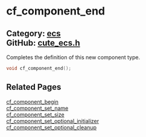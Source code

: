 [//]: # (This file is automatically generated by Cute Framework's docs parser.)
[//]: # (Do not edit this file by hand!)
[//]: # (See: https://github.com/RandyGaul/cute_framework/blob/master/samples/docs_parser.cpp)
[](../header.md ':include')

# cf_component_end

Category: [ecs](/api_reference?id=ecs)  
GitHub: [cute_ecs.h](https://github.com/RandyGaul/cute_framework/blob/master/include/cute_ecs.h)  
---

Completes the definition of this new component type.

```cpp
void cf_component_end();
```

## Related Pages

[cf_component_begin](/ecs/cf_component_begin.md)  
[cf_component_set_name](/ecs/cf_component_set_name.md)  
[cf_component_set_size](/ecs/cf_component_set_size.md)  
[cf_component_set_optional_initializer](/ecs/cf_component_set_optional_initializer.md)  
[cf_component_set_optional_cleanup](/ecs/cf_component_set_optional_cleanup.md)  
